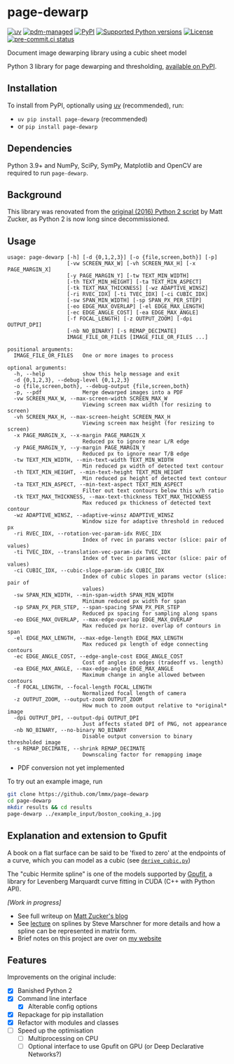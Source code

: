 # page-dewarp

[![uv](https://img.shields.io/endpoint?url=https://raw.githubusercontent.com/astral-sh/uv/main/assets/badge/v0.json)](https://github.com/astral-sh/uv)
[![pdm-managed](https://img.shields.io/badge/pdm-managed-blueviolet)](https://pdm.fming.dev)
[![PyPI](https://img.shields.io/pypi/v/page-dewarp.svg)](https://pypi.org/projects/page-dewarp)
[![Supported Python versions](https://img.shields.io/pypi/pyversions/page-dewarp.svg)](https://pypi.org/project/page-dewarp)
[![License](https://img.shields.io/pypi/l/page-dewarp.svg)](https://pypi.python.org/pypi/page-dewarp)
[![pre-commit.ci status](https://results.pre-commit.ci/badge/github/lmmx/page-dewarp/master.svg)](https://results.pre-commit.ci/latest/github/lmmx/page-dewarp/master)

Document image dewarping library using a cubic sheet model

Python 3 library for page dewarping and thresholding,
[available on PyPI](https://pypi.org/project/page_dewarp/).

## Installation

To install from PyPI, optionally using [uv](https://docs.astral.sh/uv/) (recommended), run:

- `uv pip install page-dewarp` (recommended)
- or `pip install page-dewarp`

## Dependencies

Python 3.9+ and NumPy, SciPy, SymPy, Matplotlib and OpenCV are required to run `page-dewarp`.

## Background

This library was renovated from the [original (2016) Python 2 script](https://github.com/mzucker/page_dewarp/)
by Matt Zucker, as Python 2 is now long since decommissioned.

## Usage

```
usage: page-dewarp [-h] [-d {0,1,2,3}] [-o {file,screen,both}] [-p]
                   [-vw SCREEN_MAX_W] [-vh SCREEN_MAX_H] [-x PAGE_MARGIN_X]
                   [-y PAGE_MARGIN_Y] [-tw TEXT_MIN_WIDTH]
                   [-th TEXT_MIN_HEIGHT] [-ta TEXT_MIN_ASPECT]
                   [-tk TEXT_MAX_THICKNESS] [-wz ADAPTIVE_WINSZ]
                   [-ri RVEC_IDX] [-ti TVEC_IDX] [-ci CUBIC_IDX]
                   [-sw SPAN_MIN_WIDTH] [-sp SPAN_PX_PER_STEP]
                   [-eo EDGE_MAX_OVERLAP] [-el EDGE_MAX_LENGTH]
                   [-ec EDGE_ANGLE_COST] [-ea EDGE_MAX_ANGLE]
                   [-f FOCAL_LENGTH] [-z OUTPUT_ZOOM] [-dpi OUTPUT_DPI]
                   [-nb NO_BINARY] [-s REMAP_DECIMATE]
                   IMAGE_FILE_OR_FILES [IMAGE_FILE_OR_FILES ...]

positional arguments:
  IMAGE_FILE_OR_FILES   One or more images to process

optional arguments:
  -h, --help            show this help message and exit
  -d {0,1,2,3}, --debug-level {0,1,2,3}
  -o {file,screen,both}, --debug-output {file,screen,both}
  -p, --pdf             Merge dewarped images into a PDF
  -vw SCREEN_MAX_W, --max-screen-width SCREEN_MAX_W
                        Viewing screen max width (for resizing to screen)
  -vh SCREEN_MAX_H, --max-screen-height SCREEN_MAX_H
                        Viewing screen max height (for resizing to screen)
  -x PAGE_MARGIN_X, --x-margin PAGE_MARGIN_X
                        Reduced px to ignore near L/R edge
  -y PAGE_MARGIN_Y, --y-margin PAGE_MARGIN_Y
                        Reduced px to ignore near T/B edge
  -tw TEXT_MIN_WIDTH, --min-text-width TEXT_MIN_WIDTH
                        Min reduced px width of detected text contour
  -th TEXT_MIN_HEIGHT, --min-text-height TEXT_MIN_HEIGHT
                        Min reduced px height of detected text contour
  -ta TEXT_MIN_ASPECT, --min-text-aspect TEXT_MIN_ASPECT
                        Filter out text contours below this w/h ratio
  -tk TEXT_MAX_THICKNESS, --max-text-thickness TEXT_MAX_THICKNESS
                        Max reduced px thickness of detected text contour
  -wz ADAPTIVE_WINSZ, --adaptive-winsz ADAPTIVE_WINSZ
                        Window size for adaptive threshold in reduced px
  -ri RVEC_IDX, --rotation-vec-param-idx RVEC_IDX
                        Index of rvec in params vector (slice: pair of values)
  -ti TVEC_IDX, --translation-vec-param-idx TVEC_IDX
                        Index of tvec in params vector (slice: pair of values)
  -ci CUBIC_IDX, --cubic-slope-param-idx CUBIC_IDX
                        Index of cubic slopes in params vector (slice: pair of
                        values)
  -sw SPAN_MIN_WIDTH, --min-span-width SPAN_MIN_WIDTH
                        Minimum reduced px width for span
  -sp SPAN_PX_PER_STEP, --span-spacing SPAN_PX_PER_STEP
                        Reduced px spacing for sampling along spans
  -eo EDGE_MAX_OVERLAP, --max-edge-overlap EDGE_MAX_OVERLAP
                        Max reduced px horiz. overlap of contours in span
  -el EDGE_MAX_LENGTH, --max-edge-length EDGE_MAX_LENGTH
                        Max reduced px length of edge connecting contours
  -ec EDGE_ANGLE_COST, --edge-angle-cost EDGE_ANGLE_COST
                        Cost of angles in edges (tradeoff vs. length)
  -ea EDGE_MAX_ANGLE, --max-edge-angle EDGE_MAX_ANGLE
                        Maximum change in angle allowed between contours
  -f FOCAL_LENGTH, --focal-length FOCAL_LENGTH
                        Normalized focal length of camera
  -z OUTPUT_ZOOM, --output-zoom OUTPUT_ZOOM
                        How much to zoom output relative to *original* image
  -dpi OUTPUT_DPI, --output-dpi OUTPUT_DPI
                        Just affects stated DPI of PNG, not appearance
  -nb NO_BINARY, --no-binary NO_BINARY
                        Disable output conversion to binary thresholded image
  -s REMAP_DECIMATE, --shrink REMAP_DECIMATE
                        Downscaling factor for remapping image
```

- PDF conversion not yet implemented

To try out an example image, run

```sh
git clone https://github.com/lmmx/page-dewarp
cd page-dewarp
mkdir results && cd results
page-dewarp ../example_input/boston_cooking_a.jpg
```

## Explanation and extension to Gpufit

A book on a flat surface can be said to be 'fixed to zero' at the endpoints of a curve, which
you can model as a cubic (see [`derive_cubic.py`](derive_cubic.py))

The "cubic Hermite spline" is one of the models supported by
[Gpufit](https://github.com/gpufit/Gpufit/), a library for Levenberg Marquardt curve fitting in
CUDA (C++ with Python API).

_[Work in progress]_

- See full writeup on [Matt Zucker's blog](https://mzucker.github.io/2016/08/15/page-dewarping.html)
- See [lecture](https://www.cs.cornell.edu/courses/cs4620/2013fa/lectures/16spline-curves.pdf)
  on splines by Steve Marschner for more details and how a spline can be represented in matrix form.
- Brief notes on this project are over on [my website](https://doc.spin.systems/page-dewarp)

## Features

Improvements on the original include:

- [x] Banished Python 2
- [x] Command line interface
  - [x] Alterable config options
- [x] Repackage for pip installation
- [x] Refactor with modules and classes
- [ ] Speed up the optimisation
  - [ ] Multiprocessing on CPU
  - [ ] Optional interface to use Gpufit on GPU (or Deep Declarative Networks?)
